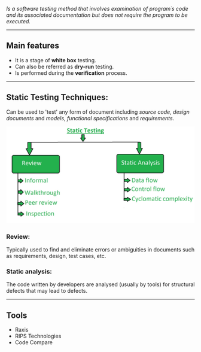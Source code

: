 
*Is a software testing method that involves examination of program´s code and its associated documentation but does not require the program to be executed.*
___

## **Main features**

* It is a stage of **white box** testing.
* Can also be referred as **dry-run** testing.
* Is performed during the **verification** process.

___
## **Static Testing Techniques:**

Can be used to 'test' any form of document including *source code*, *design documents* and *models*, *functional specifications* and *requirements*.

![**Static test techiques**](../../images/istqb/static_dynamic_test/static_test_techiniques.jpg)

### **Review:**

Typically used to find and eliminate errors or ambiguities in documents such as requirements, design, test cases, etc.

### **Static analysis:**

The code written by developers are analysed (usually by tools) for structural defects that may lead to defects.
___
## **Tools**

* Raxis
* RIPS Technologies
* Code Compare
